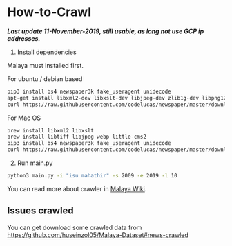 # How-to-Crawl

**_Last update 11-November-2019, still usable, as long not use GCP ip addresses._**

1. Install dependencies

Malaya must installed first.

For ubuntu / debian based
```bash
pip3 install bs4 newspaper3k fake_useragent unidecode
apt-get install libxml2-dev libxslt-dev libjpeg-dev zlib1g-dev libpng12-dev -y
curl https://raw.githubusercontent.com/codelucas/newspaper/master/download_corpora.py | python3
```

For Mac OS
```bash
brew install libxml2 libxslt
brew install libtiff libjpeg webp little-cms2
pip3 install bs4 newspaper3k fake_useragent unidecode
curl https://raw.githubusercontent.com/codelucas/newspaper/master/download_corpora.py | python3
```

2. Run main.py

```bash
python3 main.py -i "isu mahathir" -s 2009 -e 2019 -l 10
```

You can read more about crawler in [Malaya Wiki](https://github.com/DevconX/Malaya/wiki).

## Issues crawled

You can get download some crawled data from https://github.com/huseinzol05/Malaya-Dataset#news-crawled